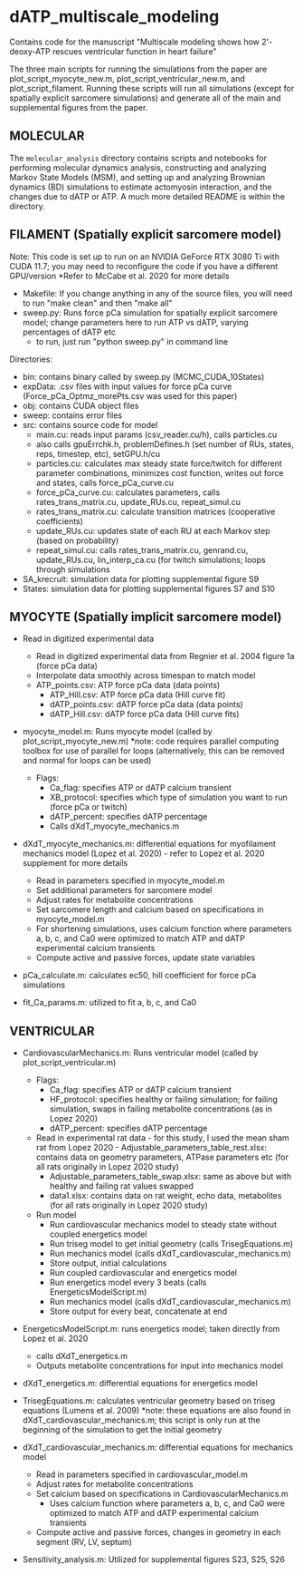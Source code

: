 # dATP_multiscale_modeling
Contains code for the manuscript "Multiscale modeling shows how 2'-deoxy-ATP rescues ventricular function in heart failure"


The three main scripts for running the simulations from the paper are plot_script_myocyte_new.m, plot_script_ventricular_new.m, and plot_script_filament. Running these scripts will run all simulations (except for spatially explicit sarcomere simulations) and generate all of the main and supplemental figures from the paper.
## MOLECULAR 
The `molecular_analysis` directory contains scripts and notebooks for performing molecular dynamics analysis, constructing and analyzing Markov State Models (MSM), and setting up and analyzing Brownian dynamics (BD) simulations to estimate actomyosin interaction, and the changes due to dATP or ATP.  A much more detailed README is within the directory. 

## FILAMENT (Spatially explicit sarcomere model)
Note: This code is set up to run on an NVIDIA GeForce RTX 3080 Ti with CUDA 11.7; you may need to reconfigure the code if you have a different GPU/version
*Refer to McCabe et al. 2020 for more details
- Makefile: If you change anything in any of the source files, you will need to run "make clean" and then "make all"
- sweep.py: Runs force pCa simulation for spatially explicit sarcomere model; change parameters here to run ATP vs dATP, varying percentages of dATP etc
    - to run, just run "python sweep.py" in command line

Directories:
- bin: contains binary called by sweep.py (MCMC_CUDA_10States)
- expData: .csv files with input values for force pCa curve (Force_pCa_Optmz_morePts.csv was used for this paper)
- obj: contains CUDA object files
- sweep: contains error files
- src: contains source code for model
    - main.cu: reads input params (csv_reader.cu/h), calls particles.cu
	- also calls gpuErrchk.h, problemDefines.h (set number of RUs, states, reps, timestep, etc), setGPU.h/cu
    - particles.cu: calculates max steady state force/twitch for different parameter combinations, minimizes cost function, writes out force     and states, calls force_pCa_curve.cu
    - force_pCa_curve.cu: calculates parameters, calls rates_trans_matrix.cu, update_RUs.cu, repeat_simul.cu
    - rates_trans_matrix.cu: calculate transition matrices (cooperative coefficients)
    - update_RUs.cu: updates state of each RU at each Markov step (based on probability)
    - repeat_simul.cu: calls rates_trans_matrix.cu, genrand.cu, update_RUs.cu, lin_interp_ca.cu (for twitch simulations; loops through     simulations
- SA_krecruit: simulation data for plotting supplemental figure S9
- States: simulation data for plotting supplemental figures S7 and S10


## MYOCYTE (Spatially implicit sarcomere model)
- Read in digitized experimental data
	- Read in digitized experimental data from Regnier et al. 2004 figure 1a (force pCa data)
	- Interpolate data smoothly across timespan to match model
    - ATP_points.csv: ATP force pCa data (data points)
	  - ATP_Hill.csv: ATP force pCa data (Hill curve fit)
	  - dATP_points.csv: dATP force pCa data (data points)
	  - dATP_Hill.csv: dATP force pCa data (Hill curve fits)

- myocyte_model.m: Runs myocyte model (called by plot_script_myocyte_new.m)
*note: code requires parallel computing toolbox for use of parallel for loops (alternatively, this can be removed and normal for loops can be used)
  - Flags: 
	  - Ca_flag: specifies ATP or dATP calcium transient
	  - XB_protocol: specifies which type of simulation you want to run (force pCa or twitch)
	  - dATP_percent: specifies dATP percentage
    - Calls dXdT_myocyte_mechanics.m

- dXdT_myocyte_mechanics.m: differential equations for myofilament mechanics model (Lopez et al. 2020) - refer to Lopez et al. 2020 supplement for more details
    - Read in parameters specified in myocyte_model.m
    - Set additional parameters for sarcomere model
    - Adjust rates for metabolite concentrations
    - Set sarcomere length and calcium based on specifications in myocyte_model.m
    - For shortening simulations, uses calcium function   where parameters a, b, c, and Ca0 were optimized to match ATP and dATP experimental calcium transients
    - Compute active and passive forces, update state  variables

- pCa_calculate.m: calculates ec50, hill coefficient for force pCa simulations 
- fit_Ca_params.m: utilized to fit a, b, c, and Ca0

## VENTRICULAR
- CardiovascularMechanics.m: Runs ventricular model (called by plot_script_ventricular.m) 
    - Flags:
	    - Ca_flag: specifies ATP or dATP calcium transient
	    - HF_protocol: specifies healthy or failing simulation; for failing simulation, swaps in failing metabolite concentrations (as in     Lopez 2020)
	    - dATP_percent: specifies dATP percentage
    - Read in experimental rat data - for this study, I used the mean sham rat from Lopez 2020 
	        - Adjustable_parameters_table_rest.xlsx: contains data on geometry parameters, ATPase parameters etc (for all rats originally in   Lopez 2020 study)
	    - Adjustable_parameters_table_swap.xlsx: same as above but with healthy and failing rat values swapped 
	    - data1.xlsx: contains data on rat weight, echo data, metabolites (for all rats originally in Lopez 2020 study)
    - Run model
	  - Run cardiovascular mechanics model to steady state without coupled energetics model
	  - Run triseg model to get initial geometry (calls TrisegEquations.m)
	  - Run mechanics model (calls dXdT_cardiovascular_mechanics.m)
	  - Store output, initial calculations
	  - Run coupled cardiovascular and energetics model
	  - Run energetics model every 3 beats (calls EnergeticsModelScript.m)
	  - Run mechanics model (calls dXdT_cardiovascular_mechanics.m)
	  - Store output for every beat, concatenate at end

- EnergeticsModelScript.m: runs energetics model; taken directly from Lopez et al. 2020
    - calls dXdT_energetics.m
    - Outputs metabolite concentrations for input into mechanics model

- dXdT_energetics.m: differential equations for energetics model

- TrisegEquations.m: calculates ventricular geometry based on triseg equations (Lumens et al. 2009) *note: these equations are also found in dXdT_cardiovascular_mechanics.m; this script is only run at the beginning of the simulation to get the initial geometry

- dXdT_cardiovascular_mechanics.m: differential equations for mechanics model
    - Read in parameters specified in cardiovascular_model.m
    - Adjust rates for metabolite concentrations
    - Set calcium based on specifications in CardiovascularMechanics.m
	  - Uses calcium function where parameters a, b, c, and Ca0 were optimized to match ATP and dATP experimental calcium transients
    - Compute active and passive forces, changes in geometry in each segment (RV, LV, septum)

- Sensitivity_analysis.m: Utilized for supplemental figures S23, S25, S26
